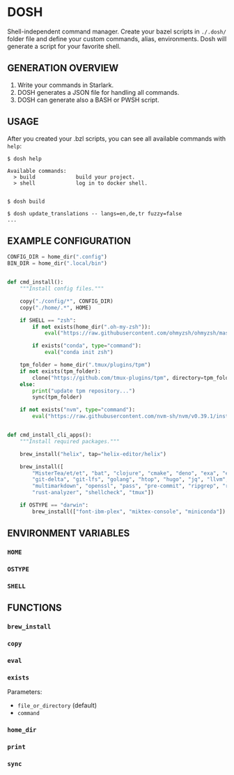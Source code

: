# DOSH

Shell-independent command manager. Create your bazel scripts in
`./.dosh/` folder file and define your custom commands, alias,
environments. Dosh will generate a script for your favorite shell.


## GENERATION OVERVIEW

1. Write your commands in Starlark.
2. DOSH generates a JSON file for handling all commands.
3. DOSH can generate also a BASH or PWSH script.


## USAGE

After you created your .bzl scripts, you can see all available
commands with `help`:

    $ dosh help

    Available commands:
      > build             build your project.
      > shell             log in to docker shell.


    $ dosh build

    $ dosh update_translations -- langs=en,de,tr fuzzy=false
    ...

## EXAMPLE CONFIGURATION

```python
CONFIG_DIR = home_dir(".config")
BIN_DIR = home_dir(".local/bin")


def cmd_install():
    """Install config files."""

    copy("./config/*", CONFIG_DIR)
    copy("./home/.*", HOME)

    if SHELL == "zsh":
        if not exists(home_dir(".oh-my-zsh")):
            eval("https://raw.githubusercontent.com/ohmyzsh/ohmyzsh/master/tools/install.sh", type="shell", fetch=True)

        if exists("conda", type="command"):
            eval("conda init zsh")

    tpm_folder = home_dir(".tmux/plugins/tpm")
    if not exists(tpm_folder):
        clone("https://github.com/tmux-plugins/tpm", directory=tpm_folder)
    else:
        print("update tpm repository...")
        sync(tpm_folder)

    if not exists("nvm", type="command"):
        eval("https://raw.githubusercontent.com/nvm-sh/nvm/v0.39.1/install.sh", type="shell", fetch=True)


def cmd_install_cli_apps():
    """Install required packages."""

    brew_install("helix", tap="helix-editor/helix")

    brew_install([
        "MisterTea/et/et", "bat", "clojure", "cmake", "deno", "exa", "exercism", "fd",
        "git-delta", "git-lfs", "golang", "htop", "hugo", "jq", "llvm",
        "multimarkdown", "openssl", "pass", "pre-commit", "ripgrep", "rustup-init",
        "rust-analyzer", "shellcheck", "tmux"])

    if OSTYPE == "darwin":
        brew_install(["font-ibm-plex", "miktex-console", "miniconda"])
```


## ENVIRONMENT VARIABLES

### `HOME`

### `OSTYPE`

### `SHELL`


## FUNCTIONS

### `brew_install`

### `copy`

### `eval`

### `exists`

Parameters:

- `file_or_directory` (default)
- `command`

### `home_dir`

### `print`

### `sync`
